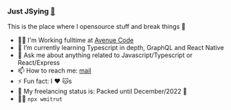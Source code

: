### Just JSying <a href="https://blog.wmitrut.co/">🤘</a>

This is the place where I opensource stuff and break things :rofl:

- 🏋️‍♂️ I'm Working fulltime at [Avenue Code](https://www.avenuecode.com/)
- 🌱 I’m currently learning Typescript in depth, GraphQL and React Native
- 💬 Ask me about anything related to Javascript/Typescript or React/Express
- 📫 How to reach me: <a rel="me" href="mailto:wellingtonmitrut@gmail.com">mail</a>
- ⚡ Fun fact: I :heart: :cat:s
- 🚦 My freelancing status is: Packed until December/2022 🔴
- 👨‍💻 `npx wmitrut`
